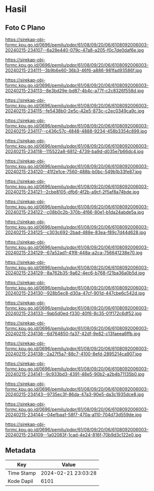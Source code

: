 # Hasil

## Foto C Plano

https://sirekap-obj-formc.kpu.go.id/0696/pemilu/pdpr/61/08/09/20/06/6108092006003-20240215-234107--6a28e440-079c-47a8-a205-f0c7de0daf6e.jpg

https://sirekap-obj-formc.kpu.go.id/0696/pemilu/pdpr/61/08/09/20/06/6108092006003-20240215-234111--3b9b6e60-36b3-46f6-a886-981fad93586f.jpg

https://sirekap-obj-formc.kpu.go.id/0696/pemilu/pdpr/61/08/09/20/06/6108092006003-20240215-234113--8e3bd29e-bd87-4b4c-a77f-c2c8326f558d.jpg

https://sirekap-obj-formc.kpu.go.id/0696/pemilu/pdpr/61/08/09/20/06/6108092006003-20240215-234115--fe5438b0-2e5c-42e5-873c-c2ec0349ca9c.jpg

https://sirekap-obj-formc.kpu.go.id/0696/pemilu/pdpr/61/08/09/20/06/6108092006003-20240215-234117--c436c57c-4848-4888-9234-458b3354c899.jpg

https://sirekap-obj-formc.kpu.go.id/0696/pemilu/pdpr/61/08/09/20/06/6108092006003-20240215-234118--115522a8-6812-4739-ba9d-d035e7b66dc4.jpg

https://sirekap-obj-formc.kpu.go.id/0696/pemilu/pdpr/61/08/09/20/06/6108092006003-20240215-234120--41f2e1ce-7560-488b-b0bc-549b1b33fe87.jpg

https://sirekap-obj-formc.kpu.go.id/0696/pemilu/pdpr/61/08/09/20/06/6108092006003-20240215-234121--2cbe8105-dfb6-4f2b-a9cf-2f5af8a74bde.jpg

https://sirekap-obj-formc.kpu.go.id/0696/pemilu/pdpr/61/08/09/20/06/6108092006003-20240215-234122--c08b0c2b-370b-4f66-80e1-b1da24abde5a.jpg

https://sirekap-obj-formc.kpu.go.id/0696/pemilu/pdpr/61/08/09/20/06/6108092006003-20240215-234125--c303c692-2bad-488e-83ea-f89c7d44d628.jpg

https://sirekap-obj-formc.kpu.go.id/0696/pemilu/pdpr/61/08/09/20/06/6108092006003-20240215-234129--67a52ad1-41f8-448a-a2ca-756641238e70.jpg

https://sirekap-obj-formc.kpu.go.id/0696/pemilu/pdpr/61/08/09/20/06/6108092006003-20240215-234129--8a762b35-9a62-4ec6-b768-f21ba36a0b5d.jpg

https://sirekap-obj-formc.kpu.go.id/0696/pemilu/pdpr/61/08/09/20/06/6108092006003-20240215-234130--928b5ec8-d30a-47cf-901d-447cbe6c542d.jpg

https://sirekap-obj-formc.kpu.go.id/0696/pemilu/pdpr/61/08/09/20/06/6108092006003-20240215-234133--9ab5d0ed-f330-40f6-8c35-01f172c6df52.jpg

https://sirekap-obj-formc.kpu.go.id/0696/pemilu/pdpr/61/08/09/20/06/6108092006003-20240215-234136--6d764850-fa37-42df-9e82-c13faeea6ffb.jpg

https://sirekap-obj-formc.kpu.go.id/0696/pemilu/pdpr/61/08/09/20/06/6108092006003-20240215-234138--2a27f5a7-88c7-4100-8efd-2895214ca907.jpg

https://sirekap-obj-formc.kpu.go.id/0696/pemilu/pdpr/61/08/09/20/06/6108092006003-20240215-234141--9c933bd3-4391-48e5-90b2-a2b4b71135b0.jpg

https://sirekap-obj-formc.kpu.go.id/0696/pemilu/pdpr/61/08/09/20/06/6108092006003-20240215-234143--9735ec3f-86da-47a3-90e5-da3c1935dce8.jpg

https://sirekap-obj-formc.kpu.go.id/0696/pemilu/pdpr/61/08/09/20/06/6108092006003-20240215-234144--04efbaa1-58f7-470a-a110-704d73d559de.jpg

https://sirekap-obj-formc.kpu.go.id/0696/pemilu/pdpr/61/08/09/20/06/6108092006003-20240215-234109--1a02083f-1cad-4e24-816f-70b9d3c122e0.jpg


## Metadata

| Key        | Value               |
| ---------- | ------------------- |
| Time Stamp | 2024-02-21 23:03:28 |
| Kode Dapil | 6101                |



